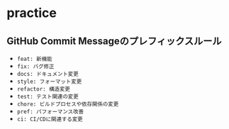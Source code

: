 # practice

## GitHub Commit Messageのプレフィックスルール
- `feat: 新機能`
- `fix: バグ修正`
- `docs: ドキュメント変更`
- `style: フォーマット変更`
- `refactor: 構造変更`
- `test: テスト関連の変更`
- `chore: ビルドプロセスや依存関係の変更`
- `pref: パフォーマンス改善`
- `ci: CI/CDに関連する変更`
